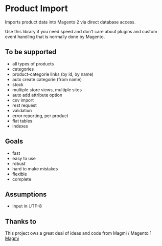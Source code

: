 # Product Import

Imports product data into Magento 2 via direct database access.

Use this library if you need speed and don't care about plugins and custom event handling that is normally done by Magento.

## To be supported

* all types of products
* categories
* product-categorie links (by id, by name)
* auto create categorie (from name)
* stock
* multiple store views, multiple sites
* auto add attribute option
* csv import
* rest request
* validation
* error reporting, per product
* flat tables
* indexes

## Goals

* fast
* easy to use
* robust
* hard to make mistakes
* flexible
* complete

## Assumptions

* Input in UTF-8

## Thanks to

This project ows a great deal of ideas and code from Magmi / Magento 1 [Magmi](https://github.com/dweeves/magmi-git)
